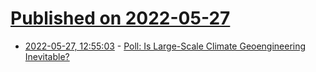 # [Published on 2022-05-27](index.md)

* [2022-05-27, 12:55:03](https://news.ycombinator.com/item?id=31529034) - [Poll: Is Large-Scale Climate Geoengineering Inevitable?](https://news.ycombinator.com/item?id=31529034)
